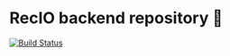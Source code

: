 # RecIO backend repository :rocket:
[![Build Status](https://travis-ci.com/cometio-solutions/recio-backend.svg?branch=master)](https://travis-ci.com/cometio-solutions/recio-backend)